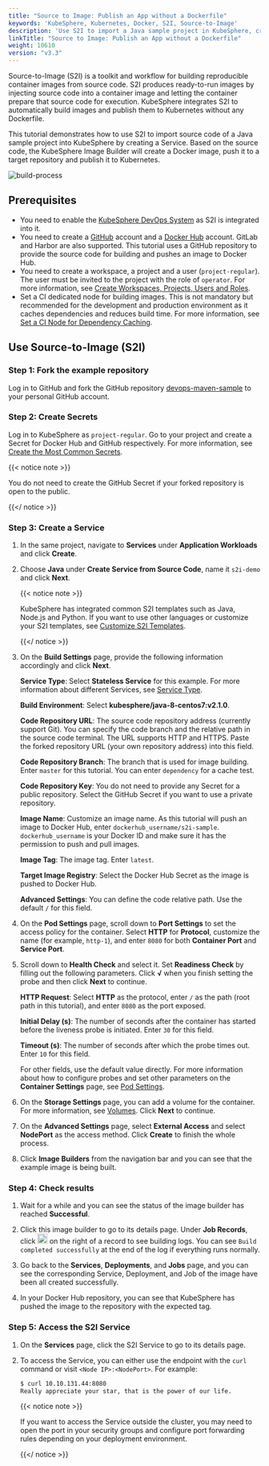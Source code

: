 ```yaml
---
title: "Source to Image: Publish an App without a Dockerfile"
keywords: 'KubeSphere, Kubernetes, Docker, S2I, Source-to-Image'
description: 'Use S2I to import a Java sample project in KubeSphere, create an image and publish it to Kubernetes.'
linkTitle: "Source to Image: Publish an App without a Dockerfile"
weight: 10610
version: "v3.3"
---
```


Source-to-Image (S2I) is a toolkit and workflow for building reproducible container images from source code. S2I produces ready-to-run images by injecting source code into a container image and letting the container prepare that source code for execution. KubeSphere integrates S2I to automatically build images and publish them to Kubernetes without any Dockerfile.

This tutorial demonstrates how to use S2I to import source code of a Java sample project into KubeSphere by creating a Service. Based on the source code, the KubeSphere Image Builder will create a Docker image, push it to a target repository and publish it to Kubernetes.

![build-process](/images/docs/v3.x/project-user-guide/image-builder/s2i-publish-app-without-dockerfile/build-process.png)

## Prerequisites

- You need to enable the [KubeSphere DevOps System](../../../pluggable-components/devops/) as S2I is integrated into it.
- You need to create a [GitHub](https://github.com/) account and a [Docker Hub](https://www.dockerhub.com/) account. GitLab and Harbor are also supported. This tutorial uses a GitHub repository to provide the source code for building and pushes an image to Docker Hub.
- You need to create a workspace, a project and a user (`project-regular`). The user must be invited to the project with the role of `operator`. For more information, see [Create Workspaces, Projects, Users and Roles](../../../quick-start/create-workspace-and-project/).
- Set a CI dedicated node for building images. This is not mandatory but recommended for the development and production environment as it caches dependencies and reduces build time. For more information, see [Set a CI Node for Dependency Caching](../../../devops-user-guide/how-to-use/devops-settings/set-ci-node/).

## Use Source-to-Image (S2I)

### Step 1: Fork the example repository

Log in to GitHub and fork the GitHub repository [devops-maven-sample](https://github.com/kubesphere/devops-maven-sample) to your personal GitHub account.

### Step 2: Create Secrets

Log in to KubeSphere as `project-regular`. Go to your project and create a Secret for Docker Hub and GitHub respectively. For more information, see [Create the Most Common Secrets](../../../project-user-guide/configuration/secrets/#create-the-most-common-secrets).

{{< notice note >}}

You do not need to create the GitHub Secret if your forked repository is open to the public.

{{</ notice >}} 

### Step 3: Create a Service

1. In the same project, navigate to **Services** under **Application Workloads** and click **Create**.

2. Choose **Java** under **Create Service from Source Code**, name it `s2i-demo` and click **Next**.

   {{< notice note >}}

   KubeSphere has integrated common S2I templates such as Java, Node.js and Python. If you want to use other languages or customize your S2I templates, see [Customize S2I Templates](../s2i-templates/).

   {{</ notice >}} 

3. On the **Build Settings** page, provide the following information accordingly and click **Next**.

   **Service Type**: Select **Stateless Service** for this example. For more information about different Services, see [Service Type](../../../project-user-guide/application-workloads/services/#service-type).

   **Build Environment**: Select **kubesphere/java-8-centos7:v2.1.0**.

   **Code Repository URL**: The source code repository address (currently support Git). You can specify the code branch and the relative path in the source code terminal. The URL supports HTTP and HTTPS. Paste the forked repository URL (your own repository address) into this field.

   **Code Repository Branch**: The branch that is used for image building. Enter `master` for this tutorial. You can enter `dependency` for a cache test.

   **Code Repository Key**: You do not need to provide any Secret for a public repository. Select the GitHub Secret if you want to use a private repository.

   **Image Name**: Customize an image name. As this tutorial will push an image to Docker Hub, enter `dockerhub_username/s2i-sample`. `dockerhub_username` is your Docker ID and make sure it has the permission to push and pull images.

   **Image Tag**: The image tag. Enter `latest`.

   **Target Image Registry**: Select the Docker Hub Secret as the image is pushed to Docker Hub.

   **Advanced Settings**: You can define the code relative path. Use the default `/` for this field.

4. On the **Pod Settings** page, scroll down to **Port Settings** to set the access policy for the container. Select **HTTP** for **Protocol**, customize the name (for example, `http-1`), and enter `8080` for both **Container Port** and **Service Port**.

5. Scroll down to **Health Check** and select it. Set **Readiness Check** by filling out the following parameters. Click **√** when you finish setting the probe and then click **Next** to continue.

   **HTTP Request**: Select **HTTP** as the protocol, enter `/` as the path (root path in this tutorial), and enter `8080` as the port exposed.

   **Initial Delay (s)**: The number of seconds after the container has started before the liveness probe is initiated. Enter `30` for this field.

   **Timeout (s)**: The number of seconds after which the probe times out. Enter `10` for this field.

   For other fields, use the default value directly. For more information about how to configure probes and set other parameters on the **Container Settings** page, see [Pod Settings](../../../project-user-guide/application-workloads/container-image-settings/).

6. On the **Storage Settings** page, you can add a volume for the container. For more information, see [Volumes](../../../project-user-guide/storage/volumes/). Click **Next** to continue.

7. On the **Advanced Settings** page, select **External Access** and select **NodePort** as the access method. Click **Create** to finish the whole process.

8. Click **Image Builders** from the navigation bar and you can see that the example image is being built.

### Step 4: Check results

1. Wait for a while and you can see the status of the image builder has reached **Successful**.

2. Click this image builder to go to its details page. Under **Job Records**, click <img src="/images/docs/v3.x/project-user-guide/image-builder/s2i-publish-app-without-dockerfile/down-arrow.png" width="20px" alt="icon" /> on the right of a record to see building logs. You can see `Build completed successfully` at the end of the log if everything runs normally.

3. Go back to the **Services**, **Deployments**, and **Jobs** page, and you can see the corresponding Service, Deployment, and Job of the image have been all created successfully.

4. In your Docker Hub repository, you can see that KubeSphere has pushed the image to the repository with the expected tag.

### Step 5: Access the S2I Service

1. On the **Services** page, click the S2I Service to go to its details page.

2. To access the Service, you can either use the endpoint with the `curl` command or visit `<Node IP>:<NodePort>`. For example:

   ```bash
   $ curl 10.10.131.44:8080
   Really appreciate your star, that is the power of our life.
   ```

   {{< notice note >}}

   If you want to access the Service outside the cluster, you may need to open the port in your security groups and configure port forwarding rules depending on your deployment environment.

   {{</ notice >}} 